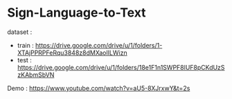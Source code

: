 # Sign-Language-to-Text

dataset : 
- train : https://drive.google.com/drive/u/1/folders/1-XTAjPPRPFeRqu3848z8dMXaolILWizn
- test : https://drive.google.com/drive/u/1/folders/18e1F1n1SWPF8lUF8pCKdUzSzKAbmSbVN

Demo : https://www.youtube.com/watch?v=aU5-8XJrxwY&t=2s

